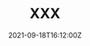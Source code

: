 ---
title: "XXX"
date: 2021-09-18T16:12:00Z
featureImage: images/allpost/
postImage: images/allpost/
tags: 
categories: tramites
draft: true
---